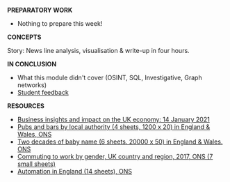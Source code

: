 
**PREPARATORY WORK**

- Nothing to prepare this week!

**CONCEPTS**

Story: News line analysis, visualisation & write-up in four hours.

**IN CONCLUSION**

- What this module didn't cover (OSINT, SQL, Investigative, Graph networks)
- [Student feedback](https://forms.gle/ag5fVbcvJDMYi41Z7)

**RESOURCES**

- [Business insights and impact on the UK economy: 14 January 2021](https://www.ons.gov.uk/businessindustryandtrade/business/businessservices/bulletins/businessinsightsandimpactontheukeconomy/14january2021/relateddata)
- [Pubs and bars by local authority (4 sheets, 1200 x 20) in England & Wales, ONS](https://www.ons.gov.uk/businessindustryandtrade/business/activitysizeandlocation/datasets/publichousesandbarsbylocalauthority)
- [Two decades of baby name (6 sheets. 20000 x 50) in England & Wales. ONS](https://www.ons.gov.uk/peoplepopulationandcommunity/birthsdeathsandmarriages/livebirths/datasets/babynamesinenglandandwalesfrom1996)
- [Commuting to work by gender, UK country and region, 2017, ONS (7 small sheets)](https://www.ons.gov.uk/employmentandlabourmarket/peopleinwork/employmentandemployeetypes/datasets/commutingtoworkbygenderukcountryandregion)
- [Automation in England (14 sheets), ONS](https://www.ons.gov.uk/employmentandlabourmarket/peopleinwork/employmentandemployeetypes/datasets/probabilityofautomationinengland)
